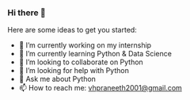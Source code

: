 ### Hi there 👋

<!--
**vhpraneeth/vhpraneeth** is a ✨ _special_ ✨ repository because its `README.md` (this file) appears on your GitHub profile.-->

Here are some ideas to get you started:

- 🔭 I’m currently working on my internship
- 🌱 I’m currently learning Python & Data Science
- 👯 I’m looking to collaborate on Python
- 🤔 I’m looking for help with Python
- 💬 Ask me about Python
- 📫 How to reach me: vhpraneeth2001@gmail.com


